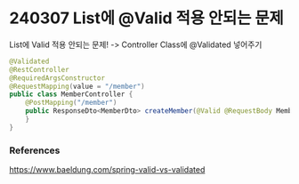 # 240307 List에 @Valid 적용 안되는 문제

List에 Valid 적용 안되는 문제! -> Controller Class에 @Validated 넣어주기

```java
@Validated
@RestController
@RequiredArgsConstructor
@RequestMapping(value = "/member")
public class MemberController {
    @PostMapping("/member")
    public ResponseDto<MemberDto> createMember(@Valid @RequestBody MemberDto memberDto) {
    }
}
```

### References
https://www.baeldung.com/spring-valid-vs-validated